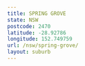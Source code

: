 ```yaml
---
title: SPRING GROVE
state: NSW
postcode: 2470
latitude: -28.92786
longitude: 152.749759
url: /nsw/spring-grove/
layout: suburb
---
```

